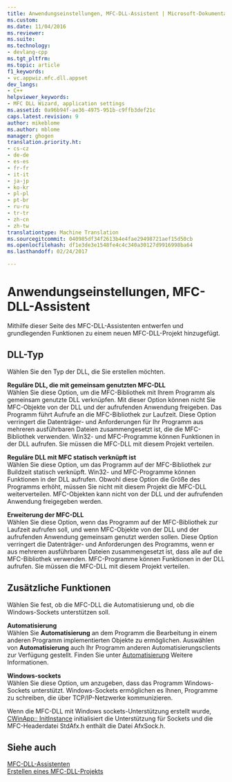 ```yaml
---
title: Anwendungseinstellungen, MFC-DLL-Assistent | Microsoft-Dokumentation
ms.custom: 
ms.date: 11/04/2016
ms.reviewer: 
ms.suite: 
ms.technology:
- devlang-cpp
ms.tgt_pltfrm: 
ms.topic: article
f1_keywords:
- vc.appwiz.mfc.dll.appset
dev_langs:
- C++
helpviewer_keywords:
- MFC DLL Wizard, application settings
ms.assetid: 0a96b94f-ae36-4975-951b-c9ffb3def21c
caps.latest.revision: 9
author: mikeblome
ms.author: mblome
manager: ghogen
translation.priority.ht:
- cs-cz
- de-de
- es-es
- fr-fr
- it-it
- ja-jp
- ko-kr
- pl-pl
- pt-br
- ru-ru
- tr-tr
- zh-cn
- zh-tw
translationtype: Machine Translation
ms.sourcegitcommit: 040985df34f2613b4e4fae29498721aef15d50cb
ms.openlocfilehash: df1e3de3e1548fe4c4c340a30127d9916998ba64
ms.lasthandoff: 02/24/2017

---
```

# <a name="application-settings-mfc-dll-wizard"></a>Anwendungseinstellungen, MFC-DLL-Assistent
Mithilfe dieser Seite des MFC-DLL-Assistenten entwerfen und grundlegenden Funktionen zu einem neuen MFC-DLL-Projekt hinzugefügt.  
  
## <a name="dll-type"></a>DLL-Typ  
 Wählen Sie den Typ der DLL, die Sie erstellen möchten.  
  
 **Reguläre DLL, die mit gemeinsam genutzten MFC-DLL**  
 Wählen Sie diese Option, um die MFC-Bibliothek mit Ihrem Programm als gemeinsam genutzte DLL verknüpfen. Mit dieser Option können nicht Sie MFC-Objekte von der DLL und der aufrufenden Anwendung freigeben. Das Programm führt Aufrufe an die MFC-Bibliothek zur Laufzeit. Diese Option verringert die Datenträger- und Anforderungen für Ihr Programm aus mehreren ausführbaren Dateien zusammengesetzt ist, die die MFC-Bibliothek verwenden. Win32- und MFC-Programme können Funktionen in der DLL aufrufen. Sie müssen die MFC-DLL mit diesem Projekt verteilen.  
  
 **Reguläre DLL mit MFC statisch verknüpft ist**  
 Wählen Sie diese Option, um das Programm auf der MFC-Bibliothek zur Buildzeit statisch verknüpft. Win32- und MFC-Programme können Funktionen in der DLL aufrufen. Obwohl diese Option die Größe des Programms erhöht, müssen Sie nicht mit diesem Projekt die MFC-DLL weiterverteilen. MFC-Objekten kann nicht von der DLL und der aufrufenden Anwendung freigegeben werden.  
  
 **Erweiterung der MFC-DLL**  
 Wählen Sie diese Option, wenn das Programm auf der MFC-Bibliothek zur Laufzeit aufrufen soll, und wenn MFC-Objekte von der DLL und der aufrufenden Anwendung gemeinsam genutzt werden sollen. Diese Option verringert die Datenträger- und Anforderungen des Programms, wenn er aus mehreren ausführbaren Dateien zusammengesetzt ist, dass alle auf die MFC-Bibliothek verwenden. MFC-Programme können Funktionen in der DLL aufrufen. Sie müssen die MFC-DLL mit diesem Projekt verteilen.  
  
## <a name="additional-features"></a>Zusätzliche Funktionen  
 Wählen Sie fest, ob die MFC-DLL die Automatisierung und, ob die Windows-Sockets unterstützen soll.  
  
 **Automatisierung**  
 Wählen Sie **Automatisierung** an dem Programm die Bearbeitung in einem anderen Programm implementierten Objekte zu ermöglichen. Auswählen von **Automatisierung** auch Ihr Programm anderen Automatisierungsclients zur Verfügung gestellt. Finden Sie unter [Automatisierung](../../mfc/automation.md) Weitere Informationen.  
  
 **Windows-sockets**  
 Wählen Sie diese Option, um anzugeben, dass das Programm Windows-Sockets unterstützt. Windows-Sockets ermöglichen es Ihnen, Programme zu schreiben, die über TCP/IP-Netzwerke kommunizieren.  
  
 Wenn die MFC-DLL mit Windows sockets-Unterstützung erstellt wurde, [CWinApp:: InitInstance](../../mfc/reference/cwinapp-class.md#initinstance) initialisiert die Unterstützung für Sockets und die MFC-Headerdatei StdAfx.h enthält die Datei AfxSock.h.  
  
## <a name="see-also"></a>Siehe auch  
 [MFC-DLL-Assistenten](../../mfc/reference/mfc-dll-wizard.md)   
 [Erstellen eines MFC-DLL-Projekts](../../mfc/reference/creating-an-mfc-dll-project.md)


